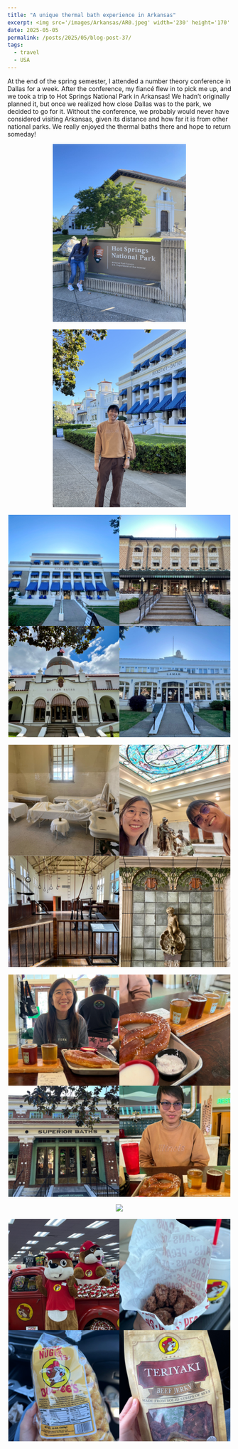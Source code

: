 ```yaml
---
title: "A unique thermal bath experience in Arkansas"
excerpt: <img src='/images/Arkansas/AR0.jpeg' width='230' height='170' align="right" hspace="20" loading="lazy"> At the end of the spring semester, I attended a number theory conference in Dallas for a week. After the conference, my fiancé flew in to pick me up, and we took a  trip to Hot Springs National Park in Arkansas! We hadn’t originally planned it, but once we realized how close Dallas was to the park, we decided to go for it. Without the conference, we probably would never have considered visiting Arkansas, given its distance and how far it is from other national parks. We really enjoyed the thermal baths there and hope to return someday!
date: 2025-05-05
permalink: /posts/2025/05/blog-post-37/
tags:
  - travel
  - USA
---
```


At the end of the spring semester, I attended a number theory conference in Dallas for a week. After the conference, my fiancé flew in to pick me up, and we took a  trip to Hot Springs National Park in Arkansas! We hadn’t originally planned it, but once we realized how close Dallas was to the park, we decided to go for it. Without the conference, we probably would never have considered visiting Arkansas, given its distance and how far it is from other national parks. We really enjoyed the thermal baths there and hope to return someday!

<p align="center">
  <img src="/images/Arkansas/AR1.jpeg" width= '300' loading="lazy">
</p>
<p align="center">
  <img src="/images/Arkansas/AR2.jpeg" width= '300' loading="lazy">
</p>
<p align="center">
  <img src="/images/Arkansas/AR3.JPG"  width= '500' loading="lazy">
</p>
<p align="center">
  <img src="/images/Arkansas/AR4.JPG" width= '500' loading="lazy">
</p>
<p align="center">
  <img src="/images/Arkansas/AR5.JPG" width= '500' loading="lazy">
</p>
<p align="center">
  <img src="/images/Arkansas/AR6.JPG" width= '300' loading="lazy">
</p>
<p align="center">
  <img src="/images/Arkansas/AR7.JPG" width= '500' loading="lazy">
</p>
